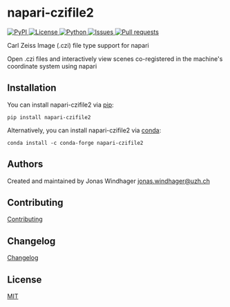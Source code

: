 # napari-czifile2

<a href="https://pypi.org/project/napari-czifile2/">
    <img src="https://img.shields.io/pypi/v/napari-czifile2" alt="PyPI" />
</a>
<a href="https://github.com/BodenmillerGroup/napari-czifile2/blob/main/LICENSE.md">
    <img src="https://img.shields.io/pypi/l/napari-czifile2" alt="License" />
</a>
<a href="https://www.python.org/">
    <img src="https://img.shields.io/pypi/pyversions/napari-czifile2" alt="Python" />
</a>
<a href="https://github.com/BodenmillerGroup/napari-czifile2/issues">
    <img src="https://img.shields.io/github/issues/BodenmillerGroup/napari-czifile2" alt="Issues" />
</a>
<a href="https://github.com/BodenmillerGroup/napari-czifile2/pulls">
    <img src="https://img.shields.io/github/issues-pr/BodenmillerGroup/napari-czifile2" alt="Pull requests" />
</a>

Carl Zeiss Image (.czi) file type support for napari

Open .czi files and interactively view scenes co-registered in the machine's coordinate system using napari

## Installation

You can install napari-czifile2 via [pip](https://pypi.org/project/pip/):

    pip install napari-czifile2

Alternatively, you can install napari-czifile2 via [conda](https://conda.io/):

    conda install -c conda-forge napari-czifile2

## Authors

Created and maintained by Jonas Windhager [jonas.windhager@uzh.ch](mailto:jonas.windhager@uzh.ch)

## Contributing

[Contributing](https://github.com/BodenmillerGroup/napari-czifile2/blob/main/CONTRIBUTING.md)

## Changelog

[Changelog](https://github.com/BodenmillerGroup/napari-czifile2/blob/main/CHANGELOG.md)

## License

[MIT](https://github.com/BodenmillerGroup/napari-czifile2/blob/main/LICENSE.md)
